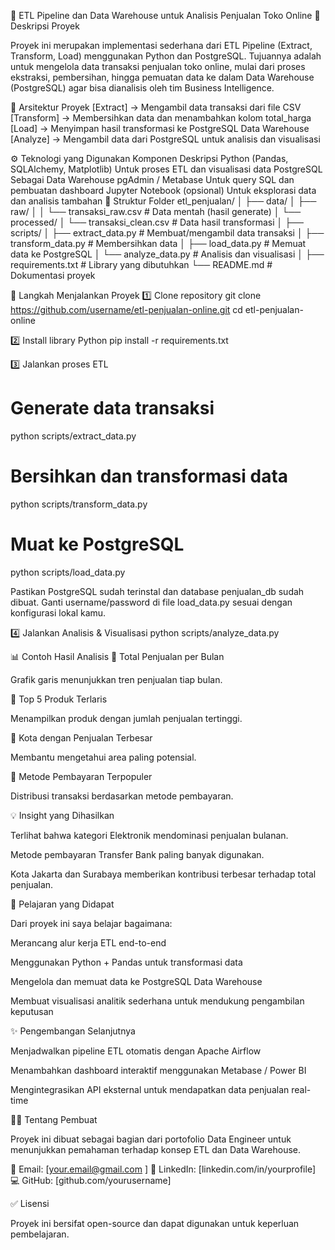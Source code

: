 🧩 ETL Pipeline dan Data Warehouse untuk Analisis Penjualan Toko Online
📘 Deskripsi Proyek

Proyek ini merupakan implementasi sederhana dari ETL Pipeline (Extract, Transform, Load) menggunakan Python dan PostgreSQL.
Tujuannya adalah untuk mengelola data transaksi penjualan toko online, mulai dari proses ekstraksi, pembersihan, hingga pemuatan data ke dalam Data Warehouse (PostgreSQL) agar bisa dianalisis oleh tim Business Intelligence.

🧱 Arsitektur Proyek
[Extract]   → Mengambil data transaksi dari file CSV
[Transform] → Membersihkan data dan menambahkan kolom total_harga
[Load]      → Menyimpan hasil transformasi ke PostgreSQL Data Warehouse
[Analyze]   → Mengambil data dari PostgreSQL untuk analisis dan visualisasi

⚙️ Teknologi yang Digunakan
Komponen	Deskripsi
Python (Pandas, SQLAlchemy, Matplotlib)	Untuk proses ETL dan visualisasi data
PostgreSQL	Sebagai Data Warehouse
pgAdmin / Metabase	Untuk query SQL dan pembuatan dashboard
Jupyter Notebook (opsional)	Untuk eksplorasi data dan analisis tambahan
📂 Struktur Folder
etl_penjualan/
│
├── data/
│   ├── raw/
│   │   └── transaksi_raw.csv           # Data mentah (hasil generate)
│   └── processed/
│       └── transaksi_clean.csv         # Data hasil transformasi
│
├── scripts/
│   ├── extract_data.py                 # Membuat/mengambil data transaksi
│   ├── transform_data.py               # Membersihkan data
│   ├── load_data.py                    # Memuat data ke PostgreSQL
│   └── analyze_data.py                 # Analisis dan visualisasi
│
├── requirements.txt                    # Library yang dibutuhkan
└── README.md                           # Dokumentasi proyek

🚀 Langkah Menjalankan Proyek
1️⃣ Clone repository
git clone https://github.com/username/etl-penjualan-online.git
cd etl-penjualan-online

2️⃣ Install library Python
pip install -r requirements.txt

3️⃣ Jalankan proses ETL
# Generate data transaksi
python scripts/extract_data.py

# Bersihkan dan transformasi data
python scripts/transform_data.py

# Muat ke PostgreSQL
python scripts/load_data.py


Pastikan PostgreSQL sudah terinstal dan database penjualan_db sudah dibuat.
Ganti username/password di file load_data.py sesuai dengan konfigurasi lokal kamu.

4️⃣ Jalankan Analisis & Visualisasi
python scripts/analyze_data.py

📊 Contoh Hasil Analisis
🔹 Total Penjualan per Bulan

Grafik garis menunjukkan tren penjualan tiap bulan.

🔹 Top 5 Produk Terlaris

Menampilkan produk dengan jumlah penjualan tertinggi.

🔹 Kota dengan Penjualan Terbesar

Membantu mengetahui area paling potensial.

🔹 Metode Pembayaran Terpopuler

Distribusi transaksi berdasarkan metode pembayaran.

💡 Insight yang Dihasilkan

Terlihat bahwa kategori Elektronik mendominasi penjualan bulanan.

Metode pembayaran Transfer Bank paling banyak digunakan.

Kota Jakarta dan Surabaya memberikan kontribusi terbesar terhadap total penjualan.

🧠 Pelajaran yang Didapat

Dari proyek ini saya belajar bagaimana:

Merancang alur kerja ETL end-to-end

Menggunakan Python + Pandas untuk transformasi data

Mengelola dan memuat data ke PostgreSQL Data Warehouse

Membuat visualisasi analitik sederhana untuk mendukung pengambilan keputusan

✨ Pengembangan Selanjutnya

Menjadwalkan pipeline ETL otomatis dengan Apache Airflow

Menambahkan dashboard interaktif menggunakan Metabase / Power BI

Mengintegrasikan API eksternal untuk mendapatkan data penjualan real-time

👨‍💻 Tentang Pembuat

Proyek ini dibuat sebagai bagian dari portofolio Data Engineer untuk menunjukkan pemahaman terhadap konsep ETL dan Data Warehouse.

📧 Email: [your.email@gmail.com
]
🔗 LinkedIn: [linkedin.com/in/yourprofile]
💻 GitHub: [github.com/yourusername]

✅ Lisensi

Proyek ini bersifat open-source dan dapat digunakan untuk keperluan pembelajaran.